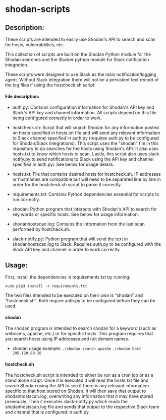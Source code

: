 # shodan-scripts

## Description:
These scripts are intended to easily use Shodan's API to search and scan for hosts, vulnerabilities, etc. 

This collection of scripts are built on the Shodan Python module for the Shodan searches and the Slacker python module for Slack notification integration. 

These scripts were designed to use Slack as the main notification/logging agent. Without Slack integration there will not be a persistent text record of the log files if using the hostcheck.sh script.



#### File description:
- auth.py: Contains configuration information for Shodan's API key and Slack's API key and channel information. All scripts depend on this file being configured correctly in order to work.

- hostcheck.sh: Script that will search Shodan for any information posted on hosts specified in hosts.txt file and will send any relevant information to Slack channel specified in auth.py (requires auth.py to be configured for Shodan/Slack integrations). This script uses the "shodan" file in this repository to do searches for the hosts using Shodan's API. It also uses hosts.txt to know which hosts to scan. Lastly, this script also uses slack-notify.py to send notifications to Slack using the API key and channel specified in auth.pyi. See below for usage details.  

- hosts.txt: File that contains desired hosts for hostcheck.sh. IP addresses or hostnames are compatible but will need to be separated line by line in order for the hostcheck.sh script to parse it correctly.

- requirements.txt: Contains Python dependencies essential for scripts to run correctly.

- shodan: Python program that interacts with Shodan's API to search for key words or specific hosts. See below for usage information.

- shodanhostscan.log: Contains the information from the last scan performed by hostcheck.sh.

- slack-notify.py: Python program that will send the text in shodanhostscan.log to Slack. Requires auth.py to be configured with the Slack API key and channel in order to work correctly.



## Usage:
First, install the dependencies in requirements.txt by running:

`sudo pip3 install -r requirements.txt`


The two files intended to be executed on their own is "shodan" and "hostcheck.sh". Both require auth.py to be configured before they can be used.

#### shodan
The shodan program is intended to search shodan for a keyword (such as webcams, apache, etc.) or for specific hosts. This program requires that you search hosts using IP addresses and not domain names.

- shodan usage example:
`./shodan search apache` 
`./shodan host 205.120.89.10`

#### hostcheck.sh
The hostcheck.sh script is intended to either be run as a cron job or as a stand alone script. Once it is executed it will read the hosts.txt file and search Shodan using the API to see if there is any relevant information specific to that host stored on Shodan. It will then save that output to shodanhostscan.log, overwriting any information that it may have stored previously. Then it executes slack-notify.py which reads the shodanhostscan.log file and sends that output to the respective Slack team and channel that is configured in auth.py. 
